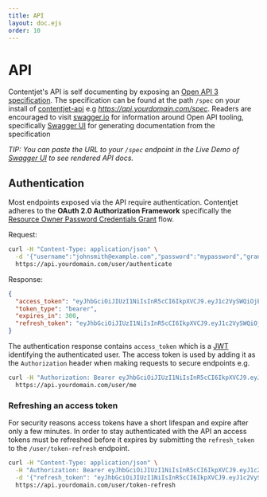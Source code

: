 ```yaml
---
title: API
layout: doc.ejs
order: 10
---
```


# API

Contentjet's API is self documenting by exposing an [Open API 3 specification](https://github.com/OAI/OpenAPI-Specification). The specification can be found at the path `/spec` on your install of [contentjet-api](https://github.com/contentjet/contentjet-api) e.g _https://api.yourdomain.com/spec_. Readers are encouraged to visit [swagger.io](https://swagger.io/) for information around Open API tooling, specifically [Swagger UI](SwaggerUI) for generating documentation from the specification

_TIP: You can paste the URL to your `/spec` endpoint in the _Live Demo_ of [Swagger UI](SwaggerUI) to see rendered API docs._

## Authentication

Most endpoints exposed via the API require authentication. Contentjet adheres to the **OAuth 2.0 Authorization Framework** specifically the [Resource Owner Password Credentials Grant](OAuth) flow.

Request:

```bash
curl -H "Content-Type: application/json" \
  -d '{"username":"johnsmith@example.com","password":"mypassword","grant_type":"password"}' \
  https://api.yourdomain.com/user/authenticate
```

Response:

```json
{
  "access_token": "eyJhbGciOiJIUzI1NiIsInR5cCI6IkpXVCJ9.eyJ1c2VySWQiOjEsImlhdCI6MTUxOTc4OTcwNiwiZXhwIjoxNTE5NzkyNzA2fQ.yYbuJ7m4u_PxyeIDw0TbAHko-cdyh0iVkUtd6hRJDAA",
  "token_type": "bearer",
  "expires_in": 300,
  "refresh_token": "eyJhbGciOiJIUzI1NiIsInR5cCI6IkpXVCJ9.eyJ1c2VySWQiOjEsImlhdCI6MTUxOTc4OTcwNiwiZXhwIjoxNTE5NzkyNzA2fQ.yYbuJ7m4u_PxyeIDw0TbAHko-cdyh0iVkUtd6hRJDAA"
}
```

The authentication response contains `access_token` which is a [JWT](JWT) identifying the authenticated user. The access token is used by adding it as the `Authorization` header when making requests to secure endpoints e.g.

```bash
curl -H "Authorization: Bearer eyJhbGciOiJIUzI1NiIsInR5cCI6IkpXVCJ9.eyJ1c2VySWQiOjEsImlhdCI6MTUxOTc4OTcwNiwiZXhwIjoxNTE5NzkyNzA2fQ.yYbuJ7m4u_PxyeIDw0TbAHko-cdyh0iVkUtd6hRJDAA" \
  https://api.yourdomain.com/user/me
```

### Refreshing an access token

For security reasons access tokens have a short lifespan and expire after only a few minutes. In order to stay authenticated with the API an access tokens must be refreshed before it expires by submitting the `refresh_token` to the `/user/token-refresh` endpoint.

```bash
curl -H "Content-Type: application/json" \
  -H "Authorization: Bearer eyJhbGciOiJIUzI1NiIsInR5cCI6IkpXVCJ9.eyJ1c2VySWQiOjEsImlhdCI6MTUxOTc4OTcwNiwiZXhwIjoxNTE5NzkyNzA2fQ.yYbuJ7m4u_PxyeIDw0TbAHko-cdyh0iVkUtd6hRJDAA" \
  -d '{"refresh_token": "eyJhbGciOiJIUzI1NiIsInR5cCI6IkpXVCJ9.eyJ1c2VySWQiOjEsImlhdCI6MTUxOTc4OTcwNiwiZXhwIjoxNTE5NzkyNzA2fQ.yYbuJ7m4u_PxyeIDw0TbAHko-cdyh0iVkUtd6hRJDAA","grant_type":"refresh_token"}' \
  https://api.yourdomain.com/user/token-refresh
```


[SwaggerUI]: https://swagger.io/swagger-ui/
[OAuth]: https://tools.ietf.org/html/rfc6749#section-4.3
[JWT]: https://jwt.io/

